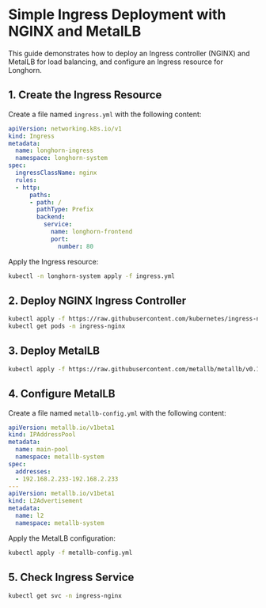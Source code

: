 # Simple Ingress Deployment with NGINX and MetalLB

This guide demonstrates how to deploy an Ingress controller (NGINX) and MetalLB for load balancing, and configure an Ingress resource for Longhorn.

## 1. Create the Ingress Resource

Create a file named `ingress.yml` with the following content:

```yaml
apiVersion: networking.k8s.io/v1
kind: Ingress
metadata:
  name: longhorn-ingress
  namespace: longhorn-system
spec:
  ingressClassName: nginx
  rules:
  - http:
      paths:
      - path: /
        pathType: Prefix
        backend:
          service:
            name: longhorn-frontend
            port:
              number: 80
```

Apply the Ingress resource:

```sh
kubectl -n longhorn-system apply -f ingress.yml
```

## 2. Deploy NGINX Ingress Controller

```sh
kubectl apply -f https://raw.githubusercontent.com/kubernetes/ingress-nginx/controller-v1.9.4/deploy/static/provider/cloud/deploy.yaml
kubectl get pods -n ingress-nginx
```

## 3. Deploy MetalLB

```sh
kubectl apply -f https://raw.githubusercontent.com/metallb/metallb/v0.13.12/config/manifests/metallb-native.yaml
```

## 4. Configure MetalLB

Create a file named `metallb-config.yml` with the following content:

```yaml
apiVersion: metallb.io/v1beta1
kind: IPAddressPool
metadata:
  name: main-pool
  namespace: metallb-system
spec:
  addresses:
  - 192.168.2.233-192.168.2.233
---
apiVersion: metallb.io/v1beta1
kind: L2Advertisement
metadata:
  name: l2
  namespace: metallb-system
```

Apply the MetalLB configuration:

```sh
kubectl apply -f metallb-config.yml
```

## 5. Check Ingress Service

```sh
kubectl get svc -n ingress-nginx
```